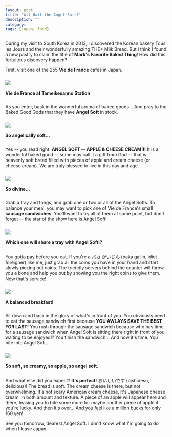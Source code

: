 ```yaml
---
layout: post
title: "All Hail the Angel Soft!"
description: ""
category: 
tags: [japan, food]
---
```


During my visit to South Korea in 2013, I discovered the Korean bakery Tous les Jours and their wonderfully amazing THE+ Milk Bread. But I think I found a new pastry to claim the title of **Mark's Favorite Baked Thing**! How did this fortuitous discovery happen?

First, visit one of the 255 **Vie de France** cafés in Japan.

<div>
	<img class="rounded-corners" style="max-width: 660px; margin-top: 10px; border: 0px;" src="/assets/images/posts/2015-05-20/vie-de-france.jpg"/>
	<p class="caption-text" style="line-height: 1.5em;  margin-bottom: 24px;"><strong>Vie de France at Tameikesanno Station</strong></p>
</div>

<!--break-->

As you enter, bask in the wonderful aroma of baked goods... And pray to the Baked Good Gods that they have **Angel Soft** in stock.

<div>
	<img class="rounded-corners" style="max-width: 660px; margin-top: 10px; border: 0px;" src="/assets/images/posts/2015-05-20/angelsoft.jpg"/>
	<p class="caption-text" style="line-height: 1.5em;  margin-bottom: 24px;"><strong>So angelically soft...</strong></p>
</div>

Yes -- you read right. **ANGEL SOFT -- APPLE & CHEESE CREAM!!!** It is a wonderful baked good -- some may call it a gift from God -- that is heavenly soft bread filled with pieces of apple and cream cheese (or cheese cream). We are truly blessed to live in this day and age.

<div>
	<img class="rounded-corners" style="max-width: 660px; margin-top: 10px; border: 0px;" src="/assets/images/posts/2015-05-20/angelsoft2.jpg"/>
	<p class="caption-text" style="line-height: 1.5em;  margin-bottom: 24px;"><strong>So divine...</strong></p>
</div>

Grab a tray and tongs, and grab one or two or all of the Angel Softs. To balance your meal, you may want to pick one of Vie de France's small **sausage sandwiches**. You'll want to try all of them at some point, but don't forget -- the star of the show here is Angel Soft!

<div>
	<img class="rounded-corners" style="max-width: 660px; margin-top: 10px; border: 0px;" src="/assets/images/posts/2015-05-20/hotdogs.jpg"/>
	<p class="caption-text" style="line-height: 1.5em;  margin-bottom: 24px;"><strong>Which one will share a tray with Angel Soft!?</strong></p>
</div>

You gotta pay before you eat. If you're a バカ がいじん (baka gaijin, idiot foreigner) like me, just grab all the coins you have in your hand and start slowly picking out coins. The friendly servers behind the counter will throw you a bone and help you out by showing you the right coins to give them. Now that's service!

<div>
	<img class="rounded-corners" style="max-width: 660px; margin-top: 10px; border: 0px;" src="/assets/images/posts/2015-05-20/balanced.jpg"/>
	<p class="caption-text" style="line-height: 1.5em;  margin-bottom: 24px;"><strong>A balanced breakfast!</strong></p>
</div>

Sit down and bask in the glory of what's in front of you. You obviously need to eat the sausage sandwich first because **YOU AWLAYS SAVE THE BEST FOR LAST!** You rush through the sausage sandwich because who has time for a sausage sandwich when Angel Soft is sitting there right in front of you, waiting to be enjoyed!? You finish the sandwich... And now it's time. You bite into Angel Soft...

<div>
	<img class="rounded-corners" style="max-width: 660px; margin-top: 10px; border: 0px;" src="/assets/images/posts/2015-05-20/inside.jpg"/>
	<p class="caption-text" style="line-height: 1.5em;  margin-bottom: 24px;"><strong>So soft, so creamy, so apple, so angel soft.</strong></p>
</div>

And what else did you expect? **It's perfect!** おいしいです (oishīdesu, delicious)! The bread is soft. The cream cheese is there, but not overwhelming. It's not scary American cream cheese, it's Japanese cheese cream, in both amount and texture. A piece of an apple will appear here and there, teasing you to bite some more for maybe another piece of apple if you're lucky. And then it's over... And you feel like a million bucks for only 160 yen!

See you tomorrow, dearest Angel Soft. I don't know what I'm going to do when I leave Japan.
